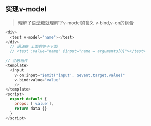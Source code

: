 ## 实现v-model
> 理解了语法糖就理解了v-model的含义 v-bind,v-on的组合
```js
<div>
  <test v-model="name"></test>
</div>
  // 语法糖 上面的等于下面
  // <test :value="name" @input="name = arguments[0]"></test>
```
```js
// 注册组件
<template>
  <input 
    v-on:input="$emit('input', $event.target.value)"
    v-bind:value="value"
    />
</template>
<script>
  export default {
    props: ['value'],
    return data {}
  }
</script>
```